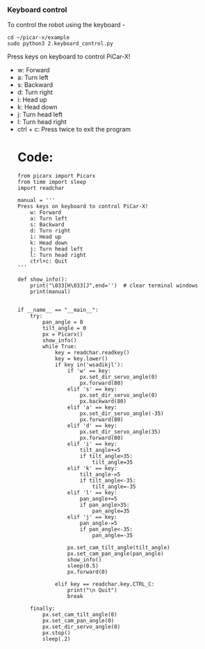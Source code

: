 ### Keyboard control
To control the robot using the keyboard - 

````
cd ~/picar-x/example
sudo python3 2.keyboard_control.py
````

Press keys on keyboard to control PiCar-X!
<ul>
<li>
w: Forward
</li>
<li>
a: Turn left
</li>
<li>
s: Backward
</li>
<li>
d: Turn right
</li>
<li>
i: Head up
</li>
<li>
k: Head down
</li>
<li>
j: Turn head left
</li>
<li>
l: Turn head right
</li>
<li>
ctrl + c: Press twice to exit the program
</li>


# Code:

````
from picarx import Picarx
from time import sleep
import readchar

manual = '''
Press keys on keyboard to control PiCar-X!
    w: Forward
    a: Turn left
    s: Backward
    d: Turn right
    i: Head up
    k: Head down
    j: Turn head left
    l: Turn head right
    ctrl+c: Quit
'''

def show_info():
    print("\033[H\033[J",end='')  # clear terminal windows
    print(manual)


if __name__ == "__main__":
    try:
        pan_angle = 0
        tilt_angle = 0
        px = Picarx()
        show_info()
        while True:
            key = readchar.readkey()
            key = key.lower()
            if key in('wsadikjl'):
                if 'w' == key:
                    px.set_dir_servo_angle(0)
                    px.forward(80)
                elif 's' == key:
                    px.set_dir_servo_angle(0)
                    px.backward(80)
                elif 'a' == key:
                    px.set_dir_servo_angle(-35)
                    px.forward(80)
                elif 'd' == key:
                    px.set_dir_servo_angle(35)
                    px.forward(80)
                elif 'i' == key:
                    tilt_angle+=5
                    if tilt_angle>35:
                        tilt_angle=35
                elif 'k' == key:
                    tilt_angle-=5
                    if tilt_angle<-35:
                        tilt_angle=-35
                elif 'l' == key:
                    pan_angle+=5
                    if pan_angle>35:
                        pan_angle=35
                elif 'j' == key:
                    pan_angle-=5
                    if pan_angle<-35:
                        pan_angle=-35

                px.set_cam_tilt_angle(tilt_angle)
                px.set_cam_pan_angle(pan_angle)
                show_info()
                sleep(0.5)
                px.forward(0)

            elif key == readchar.key.CTRL_C:
                print("\n Quit")
                break

    finally:
        px.set_cam_tilt_angle(0)
        px.set_cam_pan_angle(0)
        px.set_dir_servo_angle(0)
        px.stop()
        sleep(.2)
````
